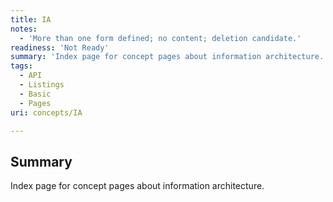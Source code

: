 ```yaml
---
title: IA
notes:
  - 'More than one form defined; no content; deletion candidate.'
readiness: 'Not Ready'
summary: 'Index page for concept pages about information architecture.'
tags:
  - API
  - Listings
  - Basic
  - Pages
uri: concepts/IA

---
```

## <span>Summary</span>

Index page for concept pages about information architecture.


